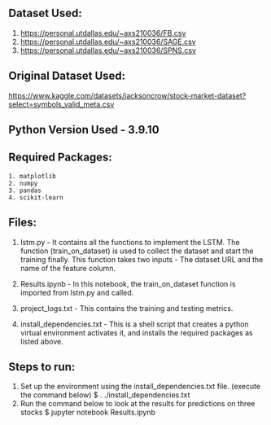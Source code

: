 ## Dataset Used:
1. https://personal.utdallas.edu/~axs210036/FB.csv
2. https://personal.utdallas.edu/~axs210036/SAGE.csv
3. https://personal.utdallas.edu/~axs210036/SPNS.csv

## Original Dataset Used:
https://www.kaggle.com/datasets/jacksoncrow/stock-market-dataset?select=symbols_valid_meta.csv

## Python Version Used - 3.9.10

## Required Packages:
    1. matplotlib
    2. numpy
    3. pandas
    4. scikit-learn

## Files:
1. lstm.py - It contains all the functions to implement
the LSTM. The function (train_on_dataset) is used to collect the dataset 
and start the training finally. This function takes two inputs - The dataset URL and the name
of the feature column.

2. Results.ipynb - In this notebook, the train_on_dataset function is imported from 
lstm.py and called.

3. project_logs.txt - This contains the training and testing metrics.

4. install_dependencies.txt - This is a shell script that creates a python
virtual environment activates it, and installs the required packages as
listed above. 

## Steps to run:
1. Set up the environment using the install_dependencies.txt file. (execute the command below)
$ . ./install_dependencies.txt
2. Run the command below to look at the results for predictions on three stocks 
$ jupyter notebook Results.ipynb